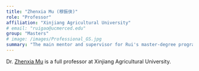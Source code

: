 ```yaml
---
title: "Zhenxia Mu (穆振侠)"
role: "Professor"
affiliation: "Xinjiang Agricultural University"
# email: "ruigao@ucmerced.edu"
group: "Masters"
# image: /images/Professional_GS.jpg
summary: "The main mentor and supervisor for Rui's master-degree program."
---
```


Dr. [Zhenxia Mu](https://chce.xjau.edu.cn/2023/0830/c3851a87999/page.htm) is a full professor at Xinjiang Agricultural University.
